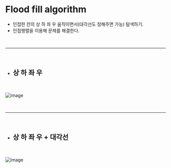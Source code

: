 # Flood fill algorithm
- 인접한 칸의 상 하 좌 우 움직이면서(대각선도 정해주면 가능) 탐색하기.
- 인접행렬을 이용해 문제를 해결한다.

<br>

<hr>

<br>

- ## 상 하 좌 우

<br>

![image](https://user-images.githubusercontent.com/74396651/159851603-69630def-a607-45b6-8050-6e91aa688337.png)

<br>

<hr>

<br>

- ## 상 하 좌 우 + 대각선

<br>

![image](https://user-images.githubusercontent.com/74396651/159851684-f779caa4-2f23-4d7e-a979-ce630301317b.png)
